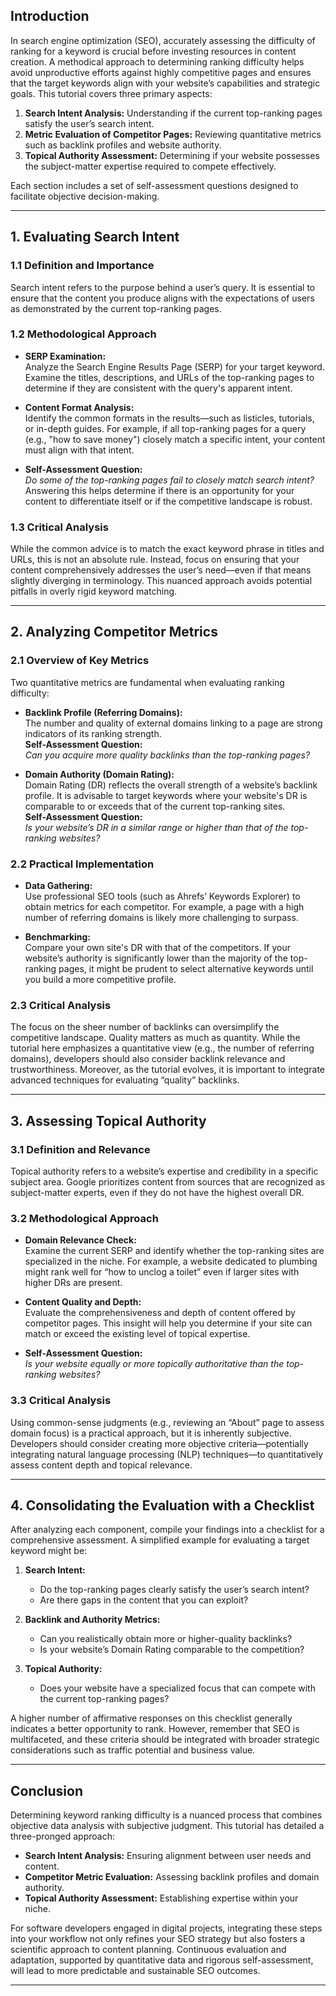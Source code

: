 

## Introduction

In search engine optimization (SEO), accurately assessing the difficulty of ranking for a keyword is crucial before investing resources in content creation. A methodical approach to determining ranking difficulty helps avoid unproductive efforts against highly competitive pages and ensures that the target keywords align with your website’s capabilities and strategic goals. This tutorial covers three primary aspects:

1. **Search Intent Analysis:** Understanding if the current top-ranking pages satisfy the user’s search intent.
2. **Metric Evaluation of Competitor Pages:** Reviewing quantitative metrics such as backlink profiles and website authority.
3. **Topical Authority Assessment:** Determining if your website possesses the subject-matter expertise required to compete effectively.

Each section includes a set of self-assessment questions designed to facilitate objective decision-making.

---

## 1. Evaluating Search Intent

### 1.1 Definition and Importance

Search intent refers to the purpose behind a user’s query. It is essential to ensure that the content you produce aligns with the expectations of users as demonstrated by the current top-ranking pages.

### 1.2 Methodological Approach

- **SERP Examination:**  
  Analyze the Search Engine Results Page (SERP) for your target keyword. Examine the titles, descriptions, and URLs of the top-ranking pages to determine if they are consistent with the query's apparent intent.
  
- **Content Format Analysis:**  
  Identify the common formats in the results—such as listicles, tutorials, or in-depth guides. For example, if all top-ranking pages for a query (e.g., "how to save money") closely match a specific intent, your content must align with that intent.
  
- **Self-Assessment Question:**  
  *Do some of the top-ranking pages fail to closely match search intent?*  
  Answering this helps determine if there is an opportunity for your content to differentiate itself or if the competitive landscape is robust.

### 1.3 Critical Analysis

While the common advice is to match the exact keyword phrase in titles and URLs, this is not an absolute rule. Instead, focus on ensuring that your content comprehensively addresses the user’s need—even if that means slightly diverging in terminology. This nuanced approach avoids potential pitfalls in overly rigid keyword matching.

---

## 2. Analyzing Competitor Metrics

### 2.1 Overview of Key Metrics

Two quantitative metrics are fundamental when evaluating ranking difficulty:

- **Backlink Profile (Referring Domains):**  
  The number and quality of external domains linking to a page are strong indicators of its ranking strength.  
  **Self-Assessment Question:**  
  *Can you acquire more quality backlinks than the top-ranking pages?*

- **Domain Authority (Domain Rating):**  
  Domain Rating (DR) reflects the overall strength of a website’s backlink profile. It is advisable to target keywords where your website's DR is comparable to or exceeds that of the current top-ranking sites.  
  **Self-Assessment Question:**  
  *Is your website’s DR in a similar range or higher than that of the top-ranking websites?*

### 2.2 Practical Implementation

- **Data Gathering:**  
  Use professional SEO tools (such as Ahrefs’ Keywords Explorer) to obtain metrics for each competitor. For example, a page with a high number of referring domains is likely more challenging to surpass.
  
- **Benchmarking:**  
  Compare your own site's DR with that of the competitors. If your website’s authority is significantly lower than the majority of the top-ranking pages, it might be prudent to select alternative keywords until you build a more competitive profile.

### 2.3 Critical Analysis

The focus on the sheer number of backlinks can oversimplify the competitive landscape. Quality matters as much as quantity. While the tutorial here emphasizes a quantitative view (e.g., the number of referring domains), developers should also consider backlink relevance and trustworthiness. Moreover, as the tutorial evolves, it is important to integrate advanced techniques for evaluating “quality” backlinks.

---

## 3. Assessing Topical Authority

### 3.1 Definition and Relevance

Topical authority refers to a website’s expertise and credibility in a specific subject area. Google prioritizes content from sources that are recognized as subject-matter experts, even if they do not have the highest overall DR.

### 3.2 Methodological Approach

- **Domain Relevance Check:**  
  Examine the current SERP and identify whether the top-ranking sites are specialized in the niche. For example, a website dedicated to plumbing might rank well for “how to unclog a toilet” even if larger sites with higher DRs are present.
  
- **Content Quality and Depth:**  
  Evaluate the comprehensiveness and depth of content offered by competitor pages. This insight will help you determine if your site can match or exceed the existing level of topical expertise.
  
- **Self-Assessment Question:**  
  *Is your website equally or more topically authoritative than the top-ranking websites?*

### 3.3 Critical Analysis

Using common-sense judgments (e.g., reviewing an “About” page to assess domain focus) is a practical approach, but it is inherently subjective. Developers should consider creating more objective criteria—potentially integrating natural language processing (NLP) techniques—to quantitatively assess content depth and topical relevance.

---

## 4. Consolidating the Evaluation with a Checklist

After analyzing each component, compile your findings into a checklist for a comprehensive assessment. A simplified example for evaluating a target keyword might be:

1. **Search Intent:**  
   - Do the top-ranking pages clearly satisfy the user’s search intent?  
   - Are there gaps in the content that you can exploit?

2. **Backlink and Authority Metrics:**  
   - Can you realistically obtain more or higher-quality backlinks?  
   - Is your website’s Domain Rating comparable to the competition?

3. **Topical Authority:**  
   - Does your website have a specialized focus that can compete with the current top-ranking pages?

A higher number of affirmative responses on this checklist generally indicates a better opportunity to rank. However, remember that SEO is multifaceted, and these criteria should be integrated with broader strategic considerations such as traffic potential and business value.

---

## Conclusion

Determining keyword ranking difficulty is a nuanced process that combines objective data analysis with subjective judgment. This tutorial has detailed a three-pronged approach:

- **Search Intent Analysis:** Ensuring alignment between user needs and content.
- **Competitor Metric Evaluation:** Assessing backlink profiles and domain authority.
- **Topical Authority Assessment:** Establishing expertise within your niche.

For software developers engaged in digital projects, integrating these steps into your workflow not only refines your SEO strategy but also fosters a scientific approach to content planning. Continuous evaluation and adaptation, supported by quantitative data and rigorous self-assessment, will lead to more predictable and sustainable SEO outcomes.

--- 